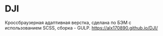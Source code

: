 # DJI
Кроссбраузерная адаптивная верстка, сделана по БЭМ с использованием SCSS, сборка - GULP.
https://alx170890.github.io/DJI/
